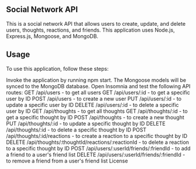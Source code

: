 ## Social Network API
This is a social network API that allows users to create, update, and delete users, thoughts, reactions, and friends. This application uses Node.js, Express.js, Mongoose, and MongoDB.
## Usage
To use this application, follow these steps:

Invoke the application by running npm start.
The Mongoose models will be synced to the MongoDB database.
Open Insomnia and test the following API routes:
GET /api/users - to get all users
GET /api/users/:id - to get a specific user by ID
POST /api/users - to create a new user
PUT /api/users/:id - to update a specific user by ID
DELETE /api/users/:id - to delete a specific user by ID
GET /api/thoughts - to get all thoughts
GET /api/thoughts/:id - to get a specific thought by ID
POST /api/thoughts - to create a new thought
PUT /api/thoughts/:id - to update a specific thought by ID
DELETE /api/thoughts/:id - to delete a specific thought by ID
POST /api/thoughts/:id/reactions - to create a reaction to a specific thought by ID
DELETE /api/thoughts/:thoughtId/reactions/:reactionId - to delete a reaction to a specific thought by ID
POST /api/users/:userId/friends/:friendId - to add a friend to a user's friend list
DELETE /api/users/:userId/friends/:friendId - to remove a friend from a user's friend list
License








